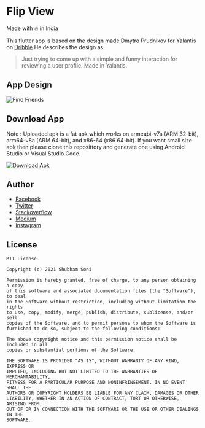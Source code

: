 # Flip View
Made with 🔥 in India


This flutter app is based on the design made Dmytro Prudnikov for Yalantis on [Dribble](https://dribbble.com/shots/1758298-Find-Friends-Interaction?list=users&offset=35).He describes the design as: 
> Just trying to come up with a simple and funny interaction for reviewing a user profile.
Made in Yalantis.

## App Design 
![Find Friends](files/99miles-find-friends-interface-animation.gif)

## Download App
Note : Uploaded apk is a fat apk which works on armeabi-v7a (ARM 32-bit), arm64-v8a (ARM 64-bit), and x86-64 (x86 64-bit). If you want small size apk then please clone this reposittory and generate one using Android Studio or Visual Studio Code.

[![Download Apk](https://github.com/shubhamhackz/light_dark_toggle/blob/master/files/apk_btn.png)](https://github.com/shubhamhackz/flip_view/blob/main/files/app-release.apk)

## Author 
- [Facebook](https://www.facebook.com/shubhamhackz)
- [Twitter](https://www.twitter.com/shubhamhackz)
- [Stackoverflow](https://stackoverflow.com/users/6915572/shubhamhackz?tab=profile)
- [Medium](https://medium.com/@shubhamhackzz)
- [Instagram](https://www.instagram.com/shubhamhackz)

## License 

```
MIT License

Copyright (c) 2021 Shubham Soni

Permission is hereby granted, free of charge, to any person obtaining a copy
of this software and associated documentation files (the "Software"), to deal
in the Software without restriction, including without limitation the rights
to use, copy, modify, merge, publish, distribute, sublicense, and/or sell
copies of the Software, and to permit persons to whom the Software is
furnished to do so, subject to the following conditions:

The above copyright notice and this permission notice shall be included in all
copies or substantial portions of the Software.

THE SOFTWARE IS PROVIDED "AS IS", WITHOUT WARRANTY OF ANY KIND, EXPRESS OR
IMPLIED, INCLUDING BUT NOT LIMITED TO THE WARRANTIES OF MERCHANTABILITY,
FITNESS FOR A PARTICULAR PURPOSE AND NONINFRINGEMENT. IN NO EVENT SHALL THE
AUTHORS OR COPYRIGHT HOLDERS BE LIABLE FOR ANY CLAIM, DAMAGES OR OTHER
LIABILITY, WHETHER IN AN ACTION OF CONTRACT, TORT OR OTHERWISE, ARISING FROM,
OUT OF OR IN CONNECTION WITH THE SOFTWARE OR THE USE OR OTHER DEALINGS IN THE
SOFTWARE.
```

